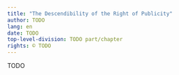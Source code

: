 ```yaml
---
title: "The Descendibility of the Right of Publicity"
author: TODO
lang: en
date: TODO
top-level-division: TODO part/chapter
rights: © TODO
---
```


TODO

